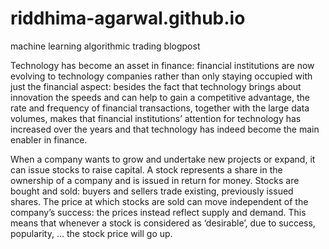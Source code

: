 # riddhima-agarwal.github.io
machine learning algorithmic trading blogpost




Technology has become an asset in finance: financial institutions are now evolving to technology companies rather than only staying occupied with just the financial aspect: besides the fact that technology brings about innovation the speeds and can help to gain a competitive advantage, the rate and frequency of financial transactions, together with the large data volumes, makes that financial institutions’ attention for technology has increased over the years and that technology has indeed become the main enabler in finance.



When a company wants to grow and undertake new projects or expand, it can issue stocks to raise capital. A stock represents a share in the ownership of a company and is issued in return for money. Stocks are bought and sold: buyers and sellers trade existing, previously issued shares. The price at which stocks are sold can move independent of the company’s success: the prices instead reflect supply and demand. This means that whenever a stock is considered as ‘desirable’, due to success, popularity, … the stock price will go up.
